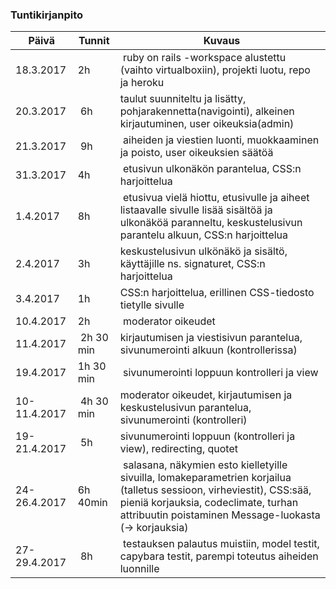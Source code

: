 ### Tuntikirjanpito

Päivä| Tunnit | Kuvaus
--------------- | ----- | ------
18.3.2017 | 2h | ruby on rails -workspace alustettu (vaihto virtualboxiin), projekti luotu, repo ja heroku
20.3.2017 | 6h | taulut suunniteltu ja lisätty, pohjarakennetta(navigointi), alkeinen kirjautuminen, user oikeuksia(admin)
21.3.2017 | 9h |  aiheiden ja viestien luonti, muokkaaminen ja poisto, user oikeuksien säätöä
31.3.2017 | 4h | etusivun ulkonäkön parantelua, CSS:n harjoittelua
1.4.2017 | 8h | etusivua vielä hiottu, etusivulle ja aiheet listaavalle sivulle lisää sisältöä ja ulkonäköä paranneltu, keskustelusivun parantelu alkuun, CSS:n harjoittelua
2.4.2017 | 3h | keskustelusivun ulkönäkö ja sisältö, käyttäjille ns. signaturet, CSS:n harjoittelua
3.4.2017 | 1h | CSS:n harjoittelua, erillinen CSS-tiedosto tietylle sivulle
10.4.2017 |2h | moderator oikeudet
11.4.2017 | 2h 30 min | kirjautumisen ja viestisivun parantelua, sivunumerointi alkuun (kontrollerissa)
19.4.2017 | 1h 30 min | sivunumerointi loppuun kontrolleri ja view
10-11.4.2017 | 4h 30 min | moderator oikeudet, kirjautumisen ja keskustelusivun parantelua, sivunumerointi (kontrolleri)
19-21.4.2017 | 5h | sivunumerointi loppuun (kontrolleri ja view), redirecting, quotet
24-26.4.2017 |6h 40min | salasana, näkymien esto kielletyille sivuilla, lomakeparametrien korjailua (talletus sessioon, virheviestit), CSS:sää, pieniä korjauksia, codeclimate, turhan attribuutin poistaminen Message-luokasta (-> korjauksia)
27-29.4.2017 | 8h | testauksen palautus muistiin, model testit, capybara testit, parempi toteutus aiheiden luonnille

